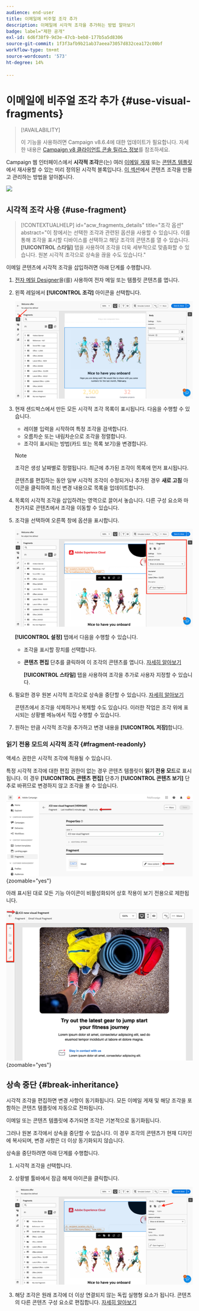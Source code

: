 ```yaml
---
audience: end-user
title: 이메일에 비주얼 조각 추가
description: 이메일에 시각적 조각을 추가하는 방법 알아보기
badge: label="제한 공개"
exl-id: 6d6f38f9-9d3e-47cb-beb8-177b5a5d8306
source-git-commit: 1f3f3afb9b21ab37aeea73057d832cea172c00bf
workflow-type: tm+mt
source-wordcount: '573'
ht-degree: 14%

---
```


# 이메일에 비주얼 조각 추가 {#use-visual-fragments}

>[!AVAILABILITY]
>
>이 기능을 사용하려면 Campaign v8.6.4에 대한 업데이트가 필요합니다. 자세한 내용은 [Campaign v8 클라이언트 콘솔 릴리스 정보](https://experienceleague.adobe.com/ko/docs/campaign/campaign-v8/releases/release-notes)를 참조하세요.

Campaign 웹 인터페이스에서 **시각적 조각**&#x200B;은(는) 여러 [이메일 게재](../email/get-started-email-designer.md) 또는 [콘텐츠 템플릿](../email/use-email-templates.md)에서 재사용할 수 있는 미리 정의된 시각적 블록입니다. [이 섹션](fragments.md)에서 콘텐츠 조각을 만들고 관리하는 방법을 알아봅니다.

![](assets/do-not-localize/fragments.gif)

## 시각적 조각 사용 {#use-fragment}

>[!CONTEXTUALHELP]
>id="acw_fragments_details"
>title="조각 옵션"
>abstract="이 창에서는 선택한 조각과 관련된 옵션을 사용할 수 있습니다. 이를 통해 조각을 표시할 디바이스를 선택하고 해당 조각의 콘텐츠를 열 수 있습니다. **[!UICONTROL 스타일]** 탭을 사용하여 조각을 더욱 세부적으로 맞춤화할 수 있습니다. 원본 시각적 조각으로 상속을 끊을 수도 있습니다."

<!-- pas vu dans l'UI-->

이메일 콘텐츠에 시각적 조각을 삽입하려면 아래 단계를 수행합니다.

1. [전자 메일 Designer](../email/get-started-email-designer.md)을(를) 사용하여 전자 메일 또는 템플릿 콘텐츠를 엽니다.

1. 왼쪽 레일에서 **[!UICONTROL 조각]** 아이콘을 선택합니다.

   ![](assets/fragments-in-designer.png)

1. 현재 샌드박스에서 만든 모든 시각적 조각 목록이 표시됩니다. 다음을 수행할 수 있습니다.

   * 레이블 입력을 시작하여 특정 조각을 검색합니다.
   * 오름차순 또는 내림차순으로 조각을 정렬합니다.
   * 조각이 표시되는 방법(카드 또는 목록 보기)을 변경합니다.

   >[!NOTE]
   >
   >조각은 생성 날짜별로 정렬됩니다. 최근에 추가된 조각이 목록에 먼저 표시됩니다.

   콘텐츠를 편집하는 동안 일부 시각적 조각이 수정되거나 추가된 경우 **새로 고침** 아이콘을 클릭하여 최신 변경 내용으로 목록을 업데이트합니다.

1. 목록의 시각적 조각을 삽입하려는 영역으로 끌어서 놓습니다. 다른 구성 요소와 마찬가지로 콘텐츠에서 조각을 이동할 수 있습니다.

1. 조각을 선택하여 오른쪽 창에 옵션을 표시합니다.

   ![](assets/fragment-right-pane.png)

   **[!UICONTROL 설정]** 탭에서 다음을 수행할 수 있습니다.

   * 조각을 표시할 장치를 선택합니다.
   * **콘텐츠 편집** 단추를 클릭하여 이 조각의 콘텐츠를 엽니다. [자세히 알아보기](../content/fragments.md#edit-fragments)

     **[!UICONTROL 스타일]** 탭을 사용하여 조각을 추가로 사용자 지정할 수 있습니다.

1. 필요한 경우 원본 시각적 조각으로 상속을 중단할 수 있습니다. [자세히 알아보기](#break-inheritance)

   콘텐츠에서 조각을 삭제하거나 복제할 수도 있습니다. 이러한 작업은 조각 위에 표시되는 상황별 메뉴에서 직접 수행할 수 있습니다.

1. 원하는 만큼 시각적 조각을 추가하고 변경 내용을 **[!UICONTROL 저장]**&#x200B;합니다.

### 읽기 전용 모드의 시각적 조각 {#fragment-readonly}

액세스 권한은 시각적 조각에 적용될 수 있습니다.

특정 시각적 조각에 대한 편집 권한이 없는 경우 콘텐츠 템플릿이 **읽기 전용 모드**&#x200B;로 표시됩니다. 이 경우 **[!UICONTROL 콘텐츠 편집]** 단추가 **[!UICONTROL 콘텐츠 보기]** 단추로 바뀌므로 변경하지 않고 조각을 볼 수 있습니다.

![](assets/fragment-readonly.png){zoomable="yes"}

아래 표시된 대로 모든 기능 아이콘이 비활성화되어 상호 작용이 보기 전용으로 제한됩니다.

![](assets/fragment-readonly-view.png){zoomable="yes"}

## 상속 중단 {#break-inheritance}

시각적 조각을 편집하면 변경 사항이 동기화됩니다. 모든 이메일 게재 및 해당 조각을 포함하는 콘텐츠 템플릿에 자동으로 전파됩니다.

이메일 또는 콘텐츠 템플릿에 추가되면 조각은 기본적으로 동기화됩니다.

그러나 원본 조각에서 상속을 중단할 수 있습니다. 이 경우 조각의 콘텐츠가 현재 디자인에 복사되며, 변경 사항은 더 이상 동기화되지 않습니다.

상속을 중단하려면 아래 단계를 수행합니다.

1. 시각적 조각을 선택합니다.

1. 상황별 툴바에서 잠금 해제 아이콘을 클릭합니다.

   ![](assets/fragment-break-inheritance.png)

1. 해당 조각은 원래 조각에 더 이상 연결되지 않는 독립 실행형 요소가 됩니다. 콘텐츠의 다른 콘텐츠 구성 요소로 편집합니다. [자세히 알아보기](../email/content-components.md)

